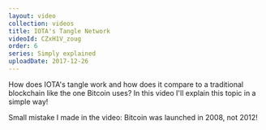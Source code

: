 ```yaml
---
layout: video
collection: videos
title: IOTA's Tangle Network
videoId: CZxH1V_zoug
order: 6
series: Simply explained
uploadDate: 2017-12-26
---
```


How does IOTA's tangle work and how does it compare to a traditional blockchain like the one Bitcoin uses? In this video I'll explain this topic in a simple way!

Small mistake I made in the video: Bitcoin was launched in 2008, not 2012!